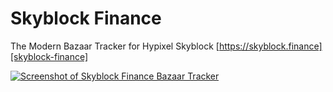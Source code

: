 # Skyblock Finance

The Modern Bazaar Tracker for Hypixel Skyblock [https://skyblock.finance][skyblock-finance]

[![Screenshot of Skyblock Finance Bazaar Tracker](https://user-images.githubusercontent.com/1133858/173253660-fc0a92f9-aa35-48b0-9b95-fd5e8bfac7d8.png)][skyblock-finance]


[skyblock-finance]: https://skyblock.finance?utm_medium=social&utm_source=GitHub&utm_campaign=profile-readme
